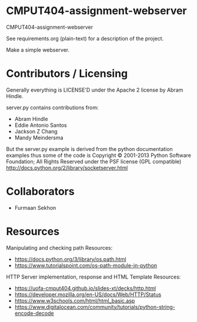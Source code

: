CMPUT404-assignment-webserver
=============================

CMPUT404-assignment-webserver

See requirements.org (plain-text) for a description of the project.

Make a simple webserver.

Contributors / Licensing
========================

Generally everything is LICENSE'D under the Apache 2 license by Abram Hindle.

server.py contains contributions from:

* Abram Hindle
* Eddie Antonio Santos
* Jackson Z Chang
* Mandy Meindersma 

But the server.py example is derived from the python documentation
examples thus some of the code is Copyright © 2001-2013 Python
Software Foundation; All Rights Reserved under the PSF license (GPL
compatible) http://docs.python.org/2/library/socketserver.html


Collaborators
========================
* Furmaan Sekhon

Resources
========================
Manipulating and checking path Resources:
- https://docs.python.org/3/library/os.path.html
- https://www.tutorialspoint.com/os-path-module-in-python

HTTP Server implementation, response and HTML Template Resources:
- https://uofa-cmput404.github.io/slides-xt/decks/http.html
- https://developer.mozilla.org/en-US/docs/Web/HTTP/Status
- https://www.w3schools.com/html/html_basic.asp
- https://www.digitalocean.com/community/tutorials/python-string-encode-decode